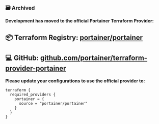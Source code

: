 ### 🗃️ Archived


**Development has moved to the official Portainer Terraform Provider:**

## 📦 Terraform Registry: [portainer/portainer](https://registry.terraform.io/providers/portainer/portainer/latest)
## 💻 GitHub: [github.com/portainer/terraform-provider-portainer](https://github.com/portainer/terraform-provider-portainer)

**Please update your configurations to use the official provider to:**
```hcl
terraform {
  required_providers {
    portainer = {
      source = "portainer/portainer"
    }
  }
}
```
